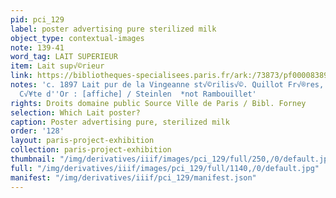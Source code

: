 ```yaml
---
pid: pci_129
label: poster advertising pure sterilized milk
object_type: contextual-images
note: 139-41
word_tag: LAIT SUPERIEUR
item: Lait sup√©rieur
link: https://bibliotheques-specialisees.paris.fr/ark:/73873/pf0000838963
notes: 'c. 1897 Lait pur de la Vingeanne st√©rilis√©. Quillot Fr√®res, Montigny-sur-Vingeanne,
  C√¥te d''Or : [affiche] / Steinlen  *not Rambouillet'
rights: Droits domaine public Source Ville de Paris / Bibl. Forney
selection: Which Lait poster?
caption: Poster advertising pure, sterilized milk
order: '128'
layout: paris-project-exhibition
collection: paris-project-exhibition
thumbnail: "/img/derivatives/iiif/images/pci_129/full/250,/0/default.jpg"
full: "/img/derivatives/iiif/images/pci_129/full/1140,/0/default.jpg"
manifest: "/img/derivatives/iiif/pci_129/manifest.json"
---
```

